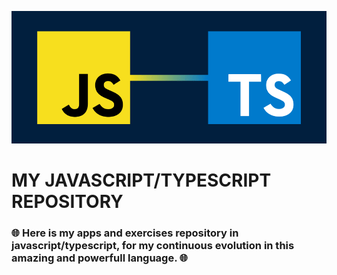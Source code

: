 ![](/assets/js-ts.png)
# MY JAVASCRIPT/TYPESCRIPT REPOSITORY 
### 🌐 Here is my apps and exercises repository in javascript/typescript, for my continuous evolution in this amazing and powerfull language. 🌐